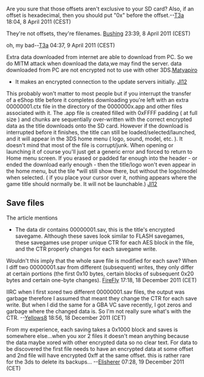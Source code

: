 Are you sure that those offsets aren't exclusive to your SD card? Also,
if an offset is hexadecimal, then you should put "0x" before the
offset.--[T3a](User:T3a "wikilink") 18:04, 8 April 2011 (CEST)


They're not offsets, they're filenames.
[Bushing](User:Bushing "wikilink") 23:39, 8 April 2011 (CEST)


oh, my bad--[T3a](User:T3a "wikilink") 04:37, 9 April 2011 (CEST)

Extra data downloaded from internet are able to download from PC. So we
do MITM attack when download the data,we may find the server. data
downloaded from PC are not encrypted not to use with other
3DS.[Matyapiro](User_talk:Matyapiro31 "wikilink")

- It makes an encrypted connection to the update servers initially.
  [Jl12](User:Jl12 "wikilink")

This probably won't matter to most people but if you interrupt the
transfer of a eShop title before it completes downloading you're left
with an extra 00000001.ctx file in the directory of the 0000000x.app and
other files associated with it. The .app file is created filled with
0xFFFF padding ( at full size ) and chunks are sequentially over-written
with the correct encrypted data as the title downloads onto the SD card.
However if the download is interrupted before it finishes, the title can
still be loaded/selected/launched, and it will appear in the 3DS home
menu ( logo, sound, model, etc. ). It doesn't mind that most of the file
is corrupt/junk. When opening or launching it of course you'll just get
a generic error and forced to return to Home menu screen. If you erased
or padded far enough into the header - or ended the download early
enough - then the title/logo won't even appear in the home menu, but the
tile \*will still show there, but without the logo/model when selected.
( if you place your cursor over it, nothing appears where the game title
should normally be. It will not be launchable.)
[Jl12](User:Jl12 "wikilink")

## Save files

The article mentions

- The data dir contains 00000001.sav, this is the title's encrypted
  savegame. Although these saves look similar to FLASH savegames, these
  savegames use proper unique CTR for each AES block in the file, and
  the CTR properly changes for each savegame write.

Wouldn't this imply that the whole save file is modified for each save?
When I diff two 00000001.sav from different (subsequent) writes, they
only differ at certain portions (the first 0x10 bytes, certain blocks of
subsequent 0x20 bytes and certain one-byte changes).
[FireFly](User:FireFly "wikilink") 17:18, 18 December 2011 (CET)



IIRC when I first xored two different 00000001.sav files, the output was
garbage therefore I assumed that meant they change the CTR for each save
write. But when I did the same for a GBA VC save recently, I got zeros
and garbage where the changed data is. So I'm not really sure what's
with the CTR. --[Yellows8](User:Yellows8 "wikilink") 18:56, 18 December
2011 (CET)


From my experience, each saving takes a 0x1000 block and saves is
somewhere else...when you xor 2 files it doesn't mean anything because
the data maybe xored with other encrypted data so no clear text. For
data to be discovered the first file needs to have an encrypted data at
some offset and 2nd file will have encrypted 0xff at the same offset.
this is rather rare for the 3ds to delete its backups...
--[Elisherer](User:Elisherer "wikilink") 07:28, 19 December 2011 (CET)